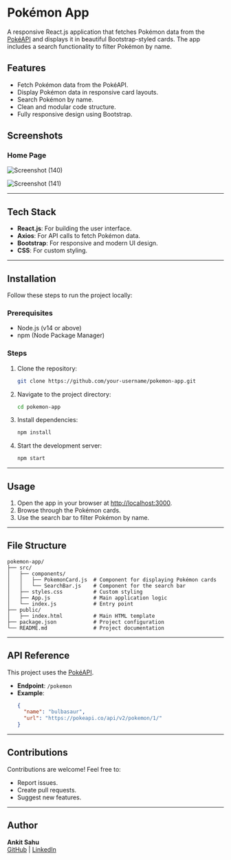 # Pokémon App

A responsive React.js application that fetches Pokémon data from the [PokéAPI](https://pokeapi.co/) and displays it in beautiful Bootstrap-styled cards. The app includes a search functionality to filter Pokémon by name.

## Features
- Fetch Pokémon data from the PokéAPI.
- Display Pokémon data in responsive card layouts.
- Search Pokémon by name.
- Clean and modular code structure.
- Fully responsive design using Bootstrap.

## Screenshots
### Home Page

![Screenshot (140)](https://github.com/user-attachments/assets/a57605af-0535-467a-9e9d-47aeb9feb11f)

![Screenshot (141)](https://github.com/user-attachments/assets/6fcfec1a-c88f-4897-be5b-0b95f8dc69ad)


---

## Tech Stack
- **React.js**: For building the user interface.
- **Axios**: For API calls to fetch Pokémon data.
- **Bootstrap**: For responsive and modern UI design.
- **CSS**: For custom styling.

---

## Installation

Follow these steps to run the project locally:

### Prerequisites
- Node.js (v14 or above)
- npm (Node Package Manager)

### Steps
1. Clone the repository:
   ```bash
   git clone https://github.com/your-username/pokemon-app.git
   ```
2. Navigate to the project directory:
   ```bash
   cd pokemon-app
   ```
3. Install dependencies:
   ```bash
   npm install
   ```
4. Start the development server:
   ```bash
   npm start
   ```

---

## Usage
1. Open the app in your browser at [http://localhost:3000](http://localhost:3000).
2. Browse through the Pokémon cards.
3. Use the search bar to filter Pokémon by name.

---

## File Structure
```
pokemon-app/
├── src/
│   ├── components/
│   │   ├── PokemonCard.js  # Component for displaying Pokémon cards
│   │   └── SearchBar.js    # Component for the search bar
│   ├── styles.css          # Custom styling
│   ├── App.js              # Main application logic
│   └── index.js            # Entry point
├── public/
│   ├── index.html          # Main HTML template
├── package.json            # Project configuration
└── README.md               # Project documentation
```

---

## API Reference
This project uses the [PokéAPI](https://pokeapi.co/).

- **Endpoint**: `/pokemon`
- **Example**:
  ```json
  {
    "name": "bulbasaur",
    "url": "https://pokeapi.co/api/v2/pokemon/1/"
  }
  ```

---

## Contributions
Contributions are welcome! Feel free to:
- Report issues.
- Create pull requests.
- Suggest new features.

---

## Author
**Ankit Sahu**  
[GitHub](https://github.com/ankki457) | [LinkedIn](https://www.linkedin.com/in/ankki-shah)
